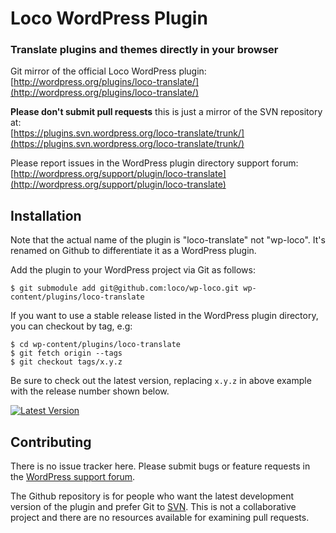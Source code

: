 # Loco WordPress Plugin

### Translate plugins and themes directly in your browser

Git mirror of the official Loco WordPress plugin:  
[http://wordpress.org/plugins/loco-translate/](http://wordpress.org/plugins/loco-translate/)

**Please don't submit pull requests** this is just a mirror of the SVN repository at:  
[https://plugins.svn.wordpress.org/loco-translate/trunk/](https://plugins.svn.wordpress.org/loco-translate/trunk/)

Please report issues in the WordPress plugin directory support forum:  
[http://wordpress.org/support/plugin/loco-translate](http://wordpress.org/support/plugin/loco-translate)


## Installation

Note that the actual name of the plugin is "loco-translate" not "wp-loco". It's renamed on Github to differentiate it as a WordPress plugin. 

Add the plugin to your WordPress project via Git as follows:

    $ git submodule add git@github.com:loco/wp-loco.git wp-content/plugins/loco-translate
    
If you want to use a stable release listed in the WordPress plugin directory, you can checkout by tag, e.g:

    $ cd wp-content/plugins/loco-translate 
    $ git fetch origin --tags
    $ git checkout tags/x.y.z
    
Be sure to check out the latest version, replacing `x.y.z` in above example with the release number shown below.

[![Latest Version](https://img.shields.io/github/release/loco/wp-loco.svg?style=flat-square)](https://github.com/loco/wp-loco/releases)

## Contributing

There is no issue tracker here. Please submit bugs or feature requests in the [WordPress support forum](http://wordpress.org/support/plugin/loco-translate).

The Github repository is for people who want the latest development version of the plugin and prefer Git to [SVN](http://plugins.svn.wordpress.org/loco-translate/trunk/). This is not a collaborative project and there are no resources available for examining pull requests.
